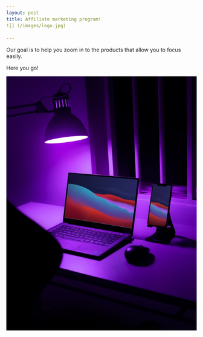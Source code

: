 ```yaml
---
layout: post
title: Affiliate marketing program!
![] (/images/logo.jpg)

---
```


Our goal is to help you zoom in to the products that allow you to focus easily.

Here you go!


<img src="/images/affiliate.jpg" alt="logo"/>
